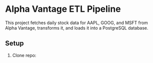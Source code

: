 # Alpha Vantage ETL Pipeline

This project fetches daily stock data for AAPL, GOOG, and MSFT from Alpha Vantage, transforms it, and loads it into a PostgreSQL database.

## Setup
1. Clone repo:
